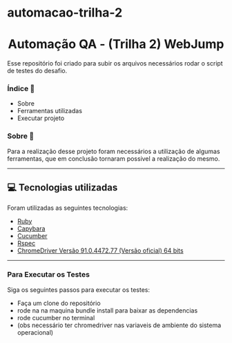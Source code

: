 # automacao-trilha-2
<h1>
    <div align='center'>Automação QA - (Trilha 2) WebJump</div>
</h1>

Esse repositório foi criado para subir os arquivos necessários rodar o script de testes do desafio.

### Índice :scroll: 
- Sobre
- Ferramentas utilizadas
- Executar projeto

### Sobre 📌

Para a realização desse projeto foram necessários a utilização de algumas ferramentas, que em conclusão tornaram possivel a realização do mesmo. <br>

---

## 💻 Tecnologias utilizadas

Foram utilizadas as seguintes tecnologias:

- [Ruby](https://www.ruby-lang.org/pt/)
- [Capybara](https://github.com/teamcapybara/capybara)
- [Cucumber](https://cucumber.io/)
- [Rspec](https://rspec.info/)
- [ChromeDriver Versão 91.0.4472.77 (Versão oficial) 64 bits](https://sites.google.com/a/chromium.org/chromedriver/downloads)
---


### Para Executar os Testes

Siga os seguintes passos para executar os testes:

- Faça um clone do repositório
- rode na na maquina bundle install para baixar as dependencias
- rode cucumber no terminal
- (obs necessário ter chromedriver nas variaveis de ambiente do sistema operacional)
